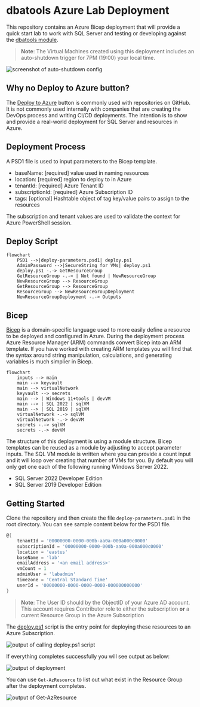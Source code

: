 # dbatools Azure Lab Deployment

This repository contains an Azure Bicep deployment that will provide a quick start lab to work with SQL Server and testing or developing against the [dbatools module](https://github.com/dataplat/dbatools).

> **Note**: The Virtual Machines created using this deployment includes an auto-shutdown trigger for 7PM (19:00) your local time.

![screenshot of auto-shutdown config](https://user-images.githubusercontent.com/11204251/205464340-a0f6d8b6-879f-423b-951d-d49a0aff698a.png)

## Why no Deploy to Azure button?

The [Deploy to Azure](https://azure.microsoft.com/en-gb/blog/deploy-to-azure-button-for-azure-websites-2/) button is commonly used with repositories on GitHub. It is not commonly used internally with companies that are creating the DevOps process and writing CI/CD deployments. The intention is to show and provide a real-world deployment for SQL Server and resources in Azure.

## Deployment Process

A PSD1 file is used to input parameters to the Bicep template.

- baseName: [required] value used in naming resources
- location: [required] region to deploy to in Azure
- tenantId: [required] Azure Tenant ID
- subscriptionId: [required] Azure Subscription ID
- tags: [optional] Hashtable object of tag key/value pairs to assign to the resources

The subscription and tenant values are used to validate the context for Azure PowerShell session.

## Deploy Script

```mermaid
flowchart
    PSD1 -->|deploy-parameters.psd1| deploy.ps1
    AdminPassword -->|SecureString for VMs| deploy.ps1
    deploy.ps1 -.-> GetResourceGroup
    GetResourceGroup -.-> | Not found | NewResourceGroup
    NewResourceGroup --> ResourceGroup
    GetResourceGroup --> ResourceGroup
    ResourceGroup --> NewResourceGroupDeployment
    NewResourceGroupDeployment -.-> Outputs
```

## Bicep

[Bicep](https://github.com/azure/bicep) is a domain-specific language used to more easily define a resource to be deployed and configured in Azure. During the deployment process Azure Resource Manager (ARM) commands convert Bicep into an ARM template. If you have worked with creating ARM templates you will find that the syntax around string manipulation, calculations, and generating variables is much simplier in Bicep.

```mermaid
flowchart
    inputs --> main
    main --> keyvault
    main --> virtualNetwork
    keyvault --> secrets
    main --> | Windows 11+tools | devVM
    main --> | SQL 2022 | sqlVM
    main --> | SQL 2019 | sqlVM
    virtualNetwork -.-> sqlVM
    virtualNetwork -.-> devVM
    secrets -.-> sqlVM
    secrets -.-> devVM
```

The structure of this deployment is using a module structure. Bicep templates can be reused as a module by adjusting to accept parameter inputs. The SQL VM module is written where you can provide a count input and it will loop over creating that number of VMs for you. By default you will only get one each of the following running Windows Server 2022.

- SQL Server 2022 Developer Edition
- SQL Server 2019 Developer Edition

## Getting Started

Clone the repository and then create the file `deploy-parameters.psd1` in the root directory. You can see sample content below for the PSD1 file.

```powershell
@{
    tenantId = '00000000-0000-000b-aa0a-000a000c0000'
    subscriptionId = '00000000-0000-000b-aa0a-000a000c0000'
    location = 'eastus'
    baseName = 'lab'
    emailAddress = '<an email address>'
    vmCount = 1
    adminUser = 'labadmin'
    timezone = 'Central Standard Time'
    userId = '00000000-0000-0000-0000-000000000000'
}
```

> **Note**: The User ID should by the ObjectID of your Azure AD account. This account requires Contributor role to either the subscription **or** a current Resource Group in the Azure Subscription

The [deploy.ps1](deploy.ps1) script is the entry point for deploying these resources to an Azure Subscription.

![output of calling deploy.ps1 script](https://user-images.githubusercontent.com/11204251/205462991-e2da086c-9768-47e3-a6e4-35de8be11b79.png)

If everything completes successfully you will see output as below:

![output of deployment](https://user-images.githubusercontent.com/11204251/205463587-8ef6ae93-a34a-436d-91d7-958e6ee0bcae.png)

You can use `Get-AzResource` to list out what exist in the Resource Group after the deployment completes.

![output of Get-AzResource](https://user-images.githubusercontent.com/11204251/205463620-1cc8ffc0-5af0-4977-ba14-e5f9c9f3942d.png)
